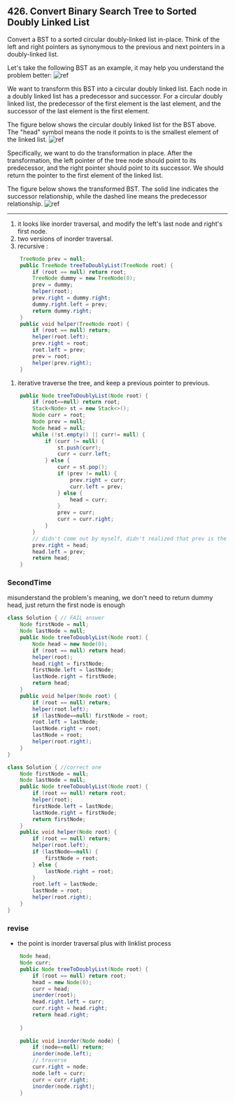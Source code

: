 ## 426. Convert Binary Search Tree to Sorted Doubly Linked List

Convert a BST to a sorted circular doubly-linked list in-place. Think of the left and right pointers as synonymous to the previous and next pointers in a doubly-linked list.

Let's take the following BST as an example, it may help you understand the problem better:
![ref](https://assets.leetcode.com/uploads/2018/10/12/bstdlloriginalbst.png)

We want to transform this BST into a circular doubly linked list. Each node in a doubly linked list has a predecessor and successor. For a circular doubly linked list, the predecessor of the first element is the last element, and the successor of the last element is the first element.

The figure below shows the circular doubly linked list for the BST above. The "head" symbol means the node it points to is the smallest element of the linked list.
![ref](https://assets.leetcode.com/uploads/2018/10/12/bstdllreturndll.png)

Specifically, we want to do the transformation in place. After the transformation, the left pointer of the tree node should point to its predecessor, and the right pointer should point to its successor. We should return the pointer to the first element of the linked list.

The figure below shows the transformed BST. The solid line indicates the successor relationship, while the dashed line means the predecessor relationship.
![ref](https://assets.leetcode.com/uploads/2018/10/12/bstdllreturnbst.png)

-----
1. it looks like inorder traversal, and modify the left's last node and right's first node.
2. two versions of inorder traversal.
3. recursive : 

```java
    TreeNode prev = null;
    public TreeNode treeToDoublyList(TreeNode root) {
        if (root == null) return root;
        TreeNode dummy = new TreeNode(0);
        prev = dummy;
        helper(root);
        prev.right = dummy.right;
        dummy.right.left = prev;
        return dummy.right;
    }
    public void helper(TreeNode root) {
        if (root == null) return;
        helper(root.left);
        prev.right = root;
        root.left = prev;
        prev = root;
        helper(prev.right);
    }
```



1. iterative traverse the tree, and keep a previous pointer to previous.

```java
    public Node treeToDoublyList(Node root) {
        if (root==null) return root;
        Stack<Node> st = new Stack<>();
        Node curr = root;
        Node prev = null;
        Node head = null;
        while (!st.empty() || curr!= null) {
            if (curr != null) {
                st.push(curr);
                curr = curr.left;
            } else {
                curr = st.pop();
                if (prev != null) {
                    prev.right = curr;
                    curr.left = prev;
                } else {
                    head = curr;
                }
                prev = curr;
                curr = curr.right;
            }
        }
        // didn't come out by myself, didn't realized that prev is the last node in list
        prev.right = head;
        head.left = prev;
        return head;
    }
```

### SecondTime

misunderstand the problem's meaning, we don't need to return dummy head, just return the first node is enough

```java
class Solution { // FAIL answer
    Node firstNode = null; 
    Node lastNode = null;
    public Node treeToDoublyList(Node root) {
        Node head = new Node(0);
        if (root == null) return head;
        helper(root);
        head.right = firstNode;
        firstNode.left = lastNode;
        lastNode.right = firstNode;
        return head;
    }
    public void helper(Node root) {
        if (root == null) return;
        helper(root.left);
        if (lastNode==null) firstNode = root;
        root.left = lastNode;
        lastNode.right = root;
        lastNode = root;
        helper(root.right);
    }
}
```

```java
class Solution { //correct one
    Node firstNode = null;
    Node lastNode = null;
    public Node treeToDoublyList(Node root) {
        if (root == null) return root;
        helper(root);
        firstNode.left = lastNode;
        lastNode.right = firstNode;
        return firstNode;
    }
    public void helper(Node root) {
        if (root == null) return;
        helper(root.left);
        if (lastNode==null) {
            firstNode = root;
        } else {
            lastNode.right = root;    
        }
        root.left = lastNode;
        lastNode = root;
        helper(root.right);
    }
}
```

### revise

* the point is inorder traversal plus with linklist process

```java
    Node head;
    Node curr;
    public Node treeToDoublyList(Node root) {
        if (root == null) return root;
        head = new Node(0);
        curr = head;
        inorder(root);
        head.right.left = curr;
        curr.right = head.right;
        return head.right;
        
    }
    
    public void inorder(Node node) {
        if (node==null) return;
        inorder(node.left);
        // traverse
        curr.right = node;
        node.left = curr;
        curr = curr.right;
        inorder(node.right);
    }
```

